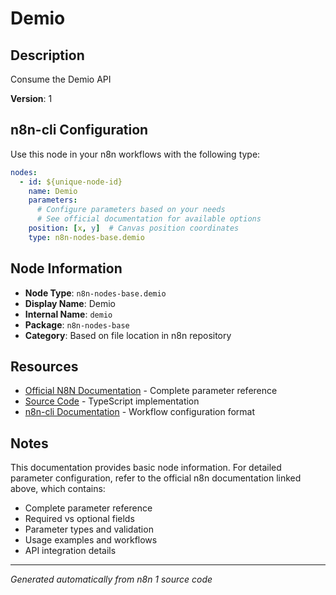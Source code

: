 # Demio

## Description

Consume the Demio API

**Version**: 1

## n8n-cli Configuration

Use this node in your n8n workflows with the following type:

```yaml
nodes:
  - id: ${unique-node-id}
    name: Demio
    parameters:
      # Configure parameters based on your needs
      # See official documentation for available options
    position: [x, y]  # Canvas position coordinates
    type: n8n-nodes-base.demio
```

## Node Information

- **Node Type**: `n8n-nodes-base.demio`
- **Display Name**: Demio
- **Internal Name**: `demio`
- **Package**: `n8n-nodes-base`
- **Category**: Based on file location in n8n repository

## Resources

- [Official N8N Documentation](https://docs.n8n.io/integrations/builtin/app-nodes/n8n-nodes-base.demio/) - Complete parameter reference
- [Source Code](https://github.com/n8n-io/n8n/blob/master/packages/nodes-base/nodes/Demio/Demio.node.ts) - TypeScript implementation
- [n8n-cli Documentation](https://github.com/edenreich/n8n-cli) - Workflow configuration format

## Notes

This documentation provides basic node information. For detailed parameter configuration, 
refer to the official n8n documentation linked above, which contains:

- Complete parameter reference
- Required vs optional fields
- Parameter types and validation
- Usage examples and workflows
- API integration details

---
*Generated automatically from n8n 1 source code*
